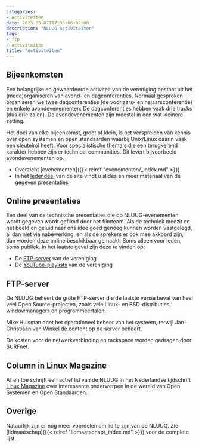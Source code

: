```yaml
---
categories:
- Activiteiten
date: 2023-05-07T17:36:06+02:00
description: "NLUUG Activiteiten"
tags:
- ftp
- activiteiten
title: "Activiteiten"
---
```


## Bijeenkomsten

Een belangrijke en gewaardeerde activiteit van de vereniging bestaat uit het (mede)organiseren van avond- en dagconferenties. Normaal gesproken organiseren we twee dagconferenties (de voorjaars- en najaarsconferentie) en enkele avondevenementen. De dagconferenties hebben vaak drie tracks (dus drie zalen). De avondevenementen zijn meestal in een wat kleinere setting.

Het doel van elke bijeenkomst, groot of klein, is het verspreiden van kennis over open systemen en open standaarden waarbij Unix/Linux daarin vaak een sleutelrol heeft. Voor specialistische thema's die een terugkerend karakter hebben zijn er technical communities. Dit levert bijvoorbeeld avondevenementen op.

* Overzicht [evenementen]({{< relref "evenementen/_index.md" >}})
* In het [ledendeel](https://leden.nluug.nl) van de site vindt u slides en meer materiaal van de gegeven presentaties

## Online presentaties

Een deel van de technische presentaties die op NLUUG-evenementen wordt gegeven wordt gefilmd door het filmteam. Als de techniek meezit en het beeld en geluid naar ons idee goed genoeg kunnen worden vastgelegd, al dan niet via nabewerking, en als de sprekers er ook mee akkoord zijn, dan worden deze online beschikbaar gemaakt. Soms alleen voor leden, soms publiek. In het laatste geval zijn deze te vinden op:

* De [FTP-server](https://ftp.nluug.nl/video/nluug/) van de vereniging
* De [YouTube-playlists](https://www.youtube.com/user/nluug/playlists) van de vereniging

## FTP-server

De NLUUG beheert de grote FTP-server die de laatste versie bevat van heel veel Open Source-projecten, zoals vele Linux- en BSD-distributies, windowmanagers en programmeertalen.

Mike Hulsman doet het operationeel beheer van het systeem, terwijl Jan-Christiaan van Winkel de content op de server beheert.

De kosten voor de netwerkverbinding en rackspace worden gedragen door [SURFnet](https://www.surfnet.nl/).

## Column in Linux Magazine

Af en toe schrijft een actief lid van de NLUUG in het Nederlandse tijdschrift [Linux Magazine](https://www.linuxmag.nl/) over interessante onderwerpen in de wereld van Open Systemen en Open Standaarden.

## Overige

Natuurlijk zijn er nog meer voordelen om lid te zijn van de NLUUG. Zie [lidmaatschap]({{< relref "lidmaatschap/_index.md" >}}) voor de complete lijst.
